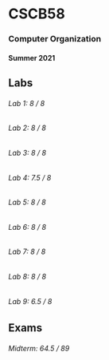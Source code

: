 # CSCB58
### Computer Organization 
#### Summer 2021

## Labs
###### Lab 1: 8 / 8
###### Lab 2: 8 / 8
###### Lab 3: 8 / 8
###### Lab 4: 7.5 / 8
###### Lab 5: 8 / 8
###### Lab 6: 8 / 8
###### Lab 7: 8 / 8
###### Lab 8: 8 / 8
###### Lab 9: 6.5 / 8

## Exams

###### Midterm: 64.5 / 89

